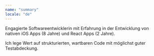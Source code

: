 ```yaml
---
name: "summary"
locale: "de"
---
```


Engagierte Softwareentwicklerin mit Erfahrung in der Entwicklung von nativen iOS Apps (8 Jahre) und React Apps (2 Jahre).

Ich lege Wert auf strukturierten, wartbaren Code mit möglichst guter Testabdeckung.